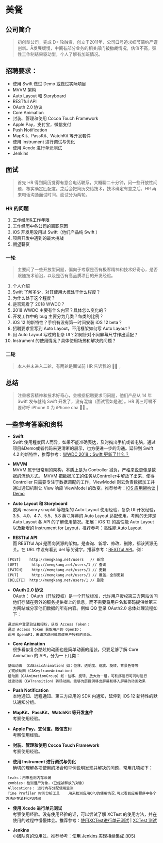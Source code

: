 # 美餐
## 公司简介
> 初创型公司，完成 D+ 轮融资，创立于2011年，公司口号追求细节简约严谨创新。Å发展缓慢，中间有部分业务的相关部门被撤裁情况，估值不高，弹性工作制结果驱动型，个人了解有加班情况。
## 招聘要求：
- 使用 Swift 做过 Demo 或做过实际项目
- MVVM 架构
- Auto Layout 和 Storyboard
- RESTful API
- OAuth 2.0 协议
- Core Animation
- 封装、管理和使用 Cocoa Touch Framework
- Apple Pay，支付宝，微信支付
- Push Notification
- MapKit、PassKit、WatchKit 等开发套件
- 使用 Instrument 进行调试与优化
- 使用 Xcode 进行单元测试
- Jenkins

## 面试
> 首先 HR 得到简历觉得有意会电话联系，大概聊二十分钟，问一些开放性问题，核实确定匹配度。之后会把简历交给技术，技术确定有意之后，HR 再来电话沟通面试时间。面试分为两轮。

### HR 的问题
1. 工作经历&工作年限
2. 工作经历中各公司的离职原因
3. iOS 开发用没用过 Swift（他们产品纯 Swift ）
4. 项目开发中遇到的最大挑战
5. 期望薪资

### 一轮
> 主要问了一些开放型问题，偏向于考察是否有极客精神和技术好奇心，是否跟随技术前沿，以及是否有高品质项目的开发经验。
1. 个人介绍
2. Swift 了解多少，对其使用大概处于什么程度？
3. 为什么处于这个程度？
4. 是否观看了 2018 WWDC？
5. 2018 WWDC 主要有什么内容？具体怎么变化的？
6. 开发工作中的 bug 主要分为几类？每类的比例？
7. iOS 12 的新特性？手机有没有第一时间安装 iOS 12 beta？
8. 招聘要求里写到 Auto Layout，不用框架如何写 Auto Layout？
9. 用  Auto Layout 写过的复杂 UI？如何针对不同屏幕尺寸作出适配？
10. Instrument 的使用情况？具体使用场景和解决的问题？

### 二轮
> 本人并未进入二轮，有两轮是面试前 HR 告诉我的 🤷‍♂️ 。

## 总结
> 注重极客精神和技术好奇心，会根据招聘要求问问题，他们产品从 14 年 Swift 发布就纯 Swift 开发了，没有混编（面试官如是说）。HR 再三叮嘱不要称呼 iPhone X 为 iPhone cha 🤷‍♂️ 。

## 一些参考答案和资料
* **Swift** <br>
Swift 使用程度因人而异，如果不能准确表达，及时掏出手机或者电脑，通过项目&Demo或者代码来更清晰的展示，也方便进一步的沟通。延伸到 Swift 4.2 的新特性，推荐参考：[WWDC 2018：Swift 更新了什么？](https://juejin.im/post/5b1cb5805188257d507be5d4)

* **MVVM** <br>
MVVM 属于很常用的架构，本质上是为 Controller 减负，严格来说更像是数据的流动方式。
MVVM 把数据加工的任务从Controller中解放了出来，使得 Controller 只需要专注于数据调配的工作，ViewModel 则去负责数据加工并通过通知机制让 View 响应 ViewModel 的改变。推荐参考：[iOS 应用架构谈](https://casatwy.com/iosying-yong-jia-gou-tan-kai-pian.html) | [Demo](https://www.jianshu.com/p/89a9db5d4a38)

* **Auto Layout 和 Storyboard** <br>
脱离 masonry snapkit 等框架的 Auto Layout 使用经验，复杂 UI 开发经验，3.5、4.0、4.7、5.5、5.8 英寸屏幕的 Auto Layout 适配使用。考察的无非是 Auto Layout 各 API 的了解使用情况。拓展：iOS 12 的高性能 Auto Layout 以及新增的 Instrument for Layout，推荐参考：[高性能 Auto Layout](https://juejin.im/post/5b1ea5046fb9a01e2b2cc4a7)

* **RESTful API** <br>
而 RESTful Api 是面向资源的架构。是查询、新增、修改、删除，都该资源无关。在 URL 中没有看到 del 等关键字，推荐参考：[RESTful API]( https://www.cnblogs.com/aleckhao/p/6255218.html)。例：
```
 [POST]    http://mengkang.net/users   // 新增
 [GET]      http://mengkang.net/users/1 // 查询
 [PATCH]    http://mengkang.net/users/1 // 更新
 [PUT]      http://mengkang.net/users/1 // 覆盖，全部更新
 [DELETE]  http://mengkang.net/users/1 // 删除
```

- **OAuth 2.0 协议** <br>
OAuth： OAuth（开放授权）是一个开放标准，允许用户授权第三方网站访问他们存储在另外的服务提供者上的信息，而不需要将用户名和密码提供给第三方网站或分享他们数据的所有内容。例如 QQ 登录 OAuth2.0 总体处理流程如下：
```
 通过用户登录验证和授权，获取 Access Token；
 通过 Access Token 获取用户的 OpenID；
 调用 OpenAPI，来请求访问或修改用户授权的资源。
```

- **Core Animation** <br>
很多看似复杂酷炫的动画也是简单动画的组装，只要足够了解 Core Animation 的 API，分为一下几类：
```
 基础动画 （CABasicAnimation）如：位移、透明度、缩放、旋转、背景色等等
 关键帧动画（CAKeyframeAnimation）
 组动画（CAAnimationGroup）如：位移、旋转、放大为一组，可秩序进行可同时进行
 过渡动画（CATransition）转场动画，能够为层提供移出屏幕和移入屏幕的动画效果
```

- **Push Notification** <br>
本地通知、远程通知、第三方应用的 SDK 内通知，延伸到 iOS 12 新特性的默认通知分组。

- **MapKit、PassKit、WatchKit 等开发套件** <br>
考察使用经验。

- **Apple Pay，支付宝，微信支付** <br>
考察使用经验。

- **封装、管理和使用 Cocoa Touch Framework** <br>
考察使用经验。

- **使用 Instrument 进行调试与优化** <br>
确切的理解各项使用的场合和举例说明发现并解决的问题，常用几项如下：
```
 leaks：用来检测内存泄漏
 zombies：检测僵尸对象，（已经被释放的对象）
 Allocations： 进行内存分配使用监测
 Time Profiler 时间分析工具    用来检测应用CPU的使用情况.可以看到应用程序中各个方法正在消耗CPU时间
```

- **使用 Xcode 进行单元测试** <br>
考察使用经验。没有使用经验的话，可以尝试了解 XCTest 的使用方法，并在使用的过程中慢慢体会。推荐参考：[使用XCTest进行单元测试](https://blog.csdn.net/icetime17/article/details/49893847) | [XCTest 测试](https://www.jianshu.com/nb/10822036)

- **Jenkins** <br>
小团队真的没用过，推荐参考：[使用 Jenkins 实现持续集成 (iOS)](https://www.pgyer.com/doc/view/jenkins_ios)
